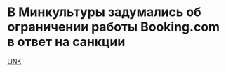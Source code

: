 # В Минкультуры задумались об ограничении работы Booking.com в ответ на санкции



[LINK](https://varlamov.ru/2933155.html)